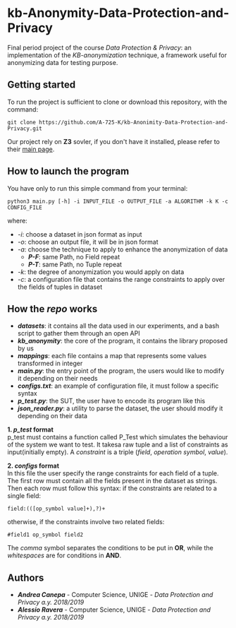 # kb-Anonymity-Data-Protection-and-Privacy
Final period project of the course *Data Protection & Privacy*: an implementation of the *KB-anonymization* technique, a framework useful for anonymizing data for testing purpose.

## Getting started
To run the project is sufficient to clone or download this repository, with the command:
```
git clone https://github.com/A-725-K/kb-Anonimity-Data-Protection-and-Privacy.git
```
Our project rely on **Z3** sovler, if you don't have it installed, please refer to their [main page](https://github.com/Z3Prover/z3).

## How to launch the program
You have only to run this simple command from your terminal:
```
python3 main.py [-h] -i INPUT_FILE -o OUTPUT_FILE -a ALGORITHM -k K -c CONFIG_FILE
```
where:
<ul>
  <li>-<i>i</i>: choose a dataset in json format as input</li>
  <li>-<i>o</i>: choose an output file, it will be in json format</li>
  <li>-<i>a</i>: choose the technique to apply to enhance the anonymization of data
    <ul>
      <li><b><i>P-F</i></b>: same Path, no Field repeat</li>
      <li><b><i>P-T</i></b>: same Path, no Tuple repeat</li>
    </ul>
  </li>
  <li>-<i>k</i>: the degree of anonymization you would apply on data</li>
  <li>-<i>c</i>: a configuration file that contains the range constraints to apply over the fields of tuples in dataset</li>
</ul>

## How the *repo* works
<ul>
  <li><b><i>datasets</i></b>: it contains all the data used in our experiments, and a bash script to gather them through an open API</li>
  <li><b><i>kb_anonymity</i></b>: the core of the program, it contains the library proposed by us</li>
  <li><b><i>mappings</i></b>: each file contains a map that represents some values transformed in integer</li>
  <li><b><i>main.py</i></b>: the entry point of the program, the users would like to modify it depending on their needs</li>
  <li><b><i>configs.txt</i></b>: an example of configuration file, it must follow a specific syntax</li>
  <li><b><i>p_test.py</i></b>: the SUT, the user have to encode its program like this</li>
  <li><b><i>json_reader.py</i></b>: a utility to parse the dataset, the user should modify it depending on their data</li>
</ul>

**1. *p_test* format** <br>
p_test must contains a function called P_Test which simulates the behaviour of the system we want to test. It takesa raw tuple and a list of constraints as input(initially empty). A *constraint* is a triple (*field*, *operation symbol*, *value*).

**2. *configs* format** <br>
In this file the user specify the range constraints for each field of a tuple. The first row must contain all the fields present in the dataset as strings. Then each row must follow this syntax: if the constraints are related to a single field:
```
field:(([op_symbol value]+),?)+
```
otherwise, if the constraints involve two related fields:
```
#field1 op_symbol field2
```
The *comma* symbol separates the conditions to be put in **OR**, while the *whitespaces* are for conditions in **AND**.

## Authors

* **<i>Andrea Canepa</i>** - Computer Science, UNIGE - *Data Protection and Privacy a.y. 2018/2019*
* **<i>Alessio Ravera</i>** - Computer Science, UNIGE - *Data Protection and Privacy a.y. 2018/2019*
